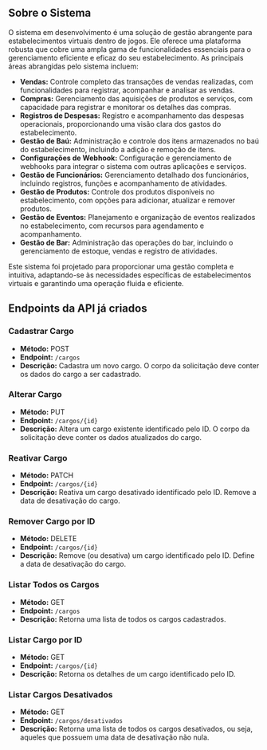 ## Sobre o Sistema

O sistema em desenvolvimento é uma solução de gestão abrangente para estabelecimentos virtuais dentro de jogos. Ele oferece uma plataforma robusta que cobre uma ampla gama de funcionalidades essenciais para o gerenciamento eficiente e eficaz do seu estabelecimento. As principais áreas abrangidas pelo sistema incluem:

- **Vendas:** Controle completo das transações de vendas realizadas, com funcionalidades para registrar, acompanhar e analisar as vendas.
- **Compras:** Gerenciamento das aquisições de produtos e serviços, com capacidade para registrar e monitorar os detalhes das compras.
- **Registros de Despesas:** Registro e acompanhamento das despesas operacionais, proporcionando uma visão clara dos gastos do estabelecimento.
- **Gestão de Baú:** Administração e controle dos itens armazenados no baú do estabelecimento, incluindo a adição e remoção de itens.
- **Configurações de Webhook:** Configuração e gerenciamento de webhooks para integrar o sistema com outras aplicações e serviços.
- **Gestão de Funcionários:** Gerenciamento detalhado dos funcionários, incluindo registros, funções e acompanhamento de atividades.
- **Gestão de Produtos:** Controle dos produtos disponíveis no estabelecimento, com opções para adicionar, atualizar e remover produtos.
- **Gestão de Eventos:** Planejamento e organização de eventos realizados no estabelecimento, com recursos para agendamento e acompanhamento.
- **Gestão de Bar:** Administração das operações do bar, incluindo o gerenciamento de estoque, vendas e registro de atividades.

Este sistema foi projetado para proporcionar uma gestão completa e intuitiva, adaptando-se às necessidades específicas de estabelecimentos virtuais e garantindo uma operação fluida e eficiente.


## Endpoints da API já criados

### Cadastrar Cargo

- **Método:** POST
- **Endpoint:** `/cargos`
- **Descrição:** Cadastra um novo cargo. O corpo da solicitação deve conter os dados do cargo a ser cadastrado.

### Alterar Cargo

- **Método:** PUT
- **Endpoint:** `/cargos/{id}`
- **Descrição:** Altera um cargo existente identificado pelo ID. O corpo da solicitação deve conter os dados atualizados do cargo.

### Reativar Cargo

- **Método:** PATCH
- **Endpoint:** `/cargos/{id}`
- **Descrição:** Reativa um cargo desativado identificado pelo ID. Remove a data de desativação do cargo.

### Remover Cargo por ID

- **Método:** DELETE
- **Endpoint:** `/cargos/{id}`
- **Descrição:** Remove (ou desativa) um cargo identificado pelo ID. Define a data de desativação do cargo.

### Listar Todos os Cargos

- **Método:** GET
- **Endpoint:** `/cargos`
- **Descrição:** Retorna uma lista de todos os cargos cadastrados.

### Listar Cargo por ID

- **Método:** GET
- **Endpoint:** `/cargos/{id}`
- **Descrição:** Retorna os detalhes de um cargo identificado pelo ID.

### Listar Cargos Desativados

- **Método:** GET
- **Endpoint:** `/cargos/desativados`
- **Descrição:** Retorna uma lista de todos os cargos desativados, ou seja, aqueles que possuem uma data de desativação não nula.
